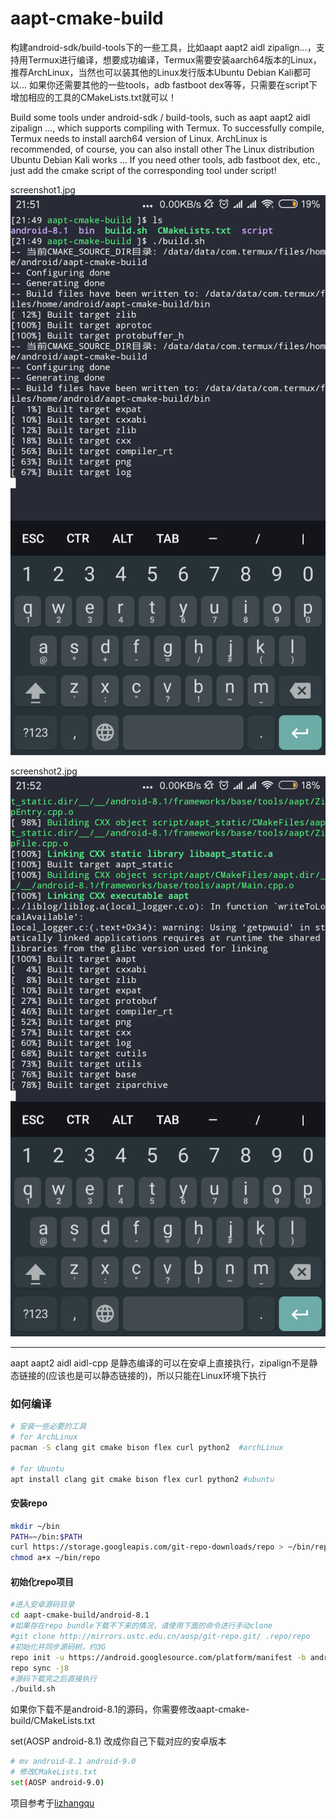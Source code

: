# aapt-cmake-build
构建android-sdk/build-tools下的一些工具，比如aapt aapt2 aidl zipalign...，支持用Termux进行编译，想要成功编译，Termux需要安装aarch64版本的Linux，推荐ArchLinux，当然也可以装其他的Linux发行版本Ubuntu Debian Kali都可以...
如果你还需要其他的一些tools，adb fastboot dex等等，只需要在script下增加相应的工具的CMakeLists.txt就可以！


Build some tools under android-sdk / build-tools, such as aapt aapt2 aidl zipalign ..., which supports compiling with Termux. To successfully compile, Termux needs to install aarch64 version of Linux. ArchLinux is recommended, of course, you can also install other  The Linux distribution Ubuntu Debian Kali works ...
If you need other tools, adb fastboot dex, etc., just add the cmake script of the corresponding tool under script!


screenshot1.jpg
![image](https://raw.githubusercontent.com/Lzhiyong/aapt-cmake-build/master/screenshot/screenshot1.jpg)

screenshot2.jpg
![image](https://raw.githubusercontent.com/Lzhiyong/aapt-cmake-build/master/screenshot/screenshot2.jpg)

 **** 
aapt aapt2 aidl aidl-cpp 是静态编译的可以在安卓上直接执行，zipalign不是静态链接的(应该也是可以静态链接的)，所以只能在Linux环境下执行

### 如何编译

```bash
# 安装一些必要的工具
# for ArchLinux
pacman -S clang git cmake bison flex curl python2  #archLinux

# for Ubuntu
apt install clang git cmake bison flex curl python2 #ubuntu
```


#### 安装repo
```bash
mkdir ~/bin 
PATH=~/bin:$PATH 
curl https://storage.googleapis.com/git-repo-downloads/repo > ~/bin/repo 
chmod a+x ~/bin/repo
```

#### 初始化repo项目
```bash
#进入安卓源码目录 
cd aapt-cmake-build/android-8.1
#如果存在repo bundle下载不下来的情况，请使用下面的命令进行手动clone 
#git clone http://mirrors.ustc.edu.cn/aosp/git-repo.git/ .repo/repo 
#初始化并同步源码树，约3G 
repo init -u https://android.googlesource.com/platform/manifest -b android-8.1.0_r1 
repo sync -j8
#源码下载完之后直接执行
./build.sh
```

如果你下载不是android-8.1的源码，你需要修改aapt-cmake-build/CMakeLists.txt

set(AOSP android-8.1) 改成你自己下载对应的安卓版本
```bash
# mv android-8.1 android-9.0
# 修改CMakeLists.txt
set(AOSP android-9.0)
```

项目参考于[lizhangqu](https://github.com/lizhangqu/aapt-cmake-buildscript.git)


